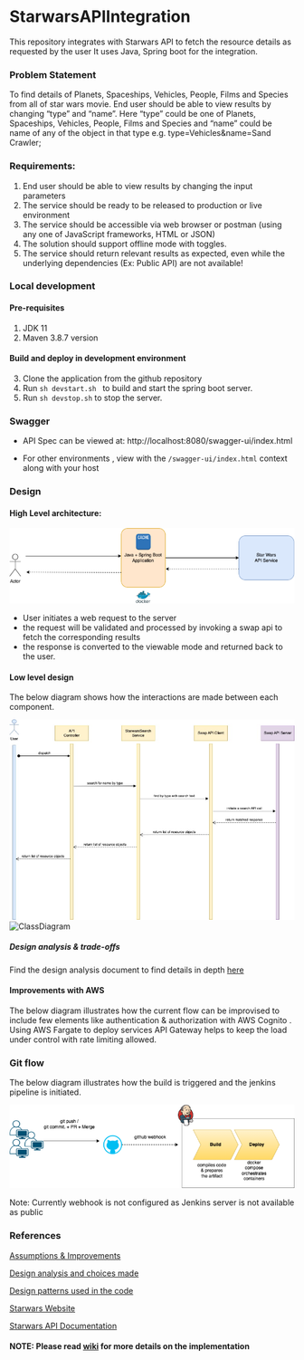 # StarwarsAPIIntegration
This repository integrates with Starwars API to fetch the resource details as requested by the user
It uses Java, Spring boot for the integration.

### Problem Statement

To find details of Planets, Spaceships, Vehicles, People, Films and Species from all of star wars movie. End user should be able to view results by changing “type” and “name”. Here “type” could be one of Planets, Spaceships, Vehicles, People, Films and Species and “name” could be name of any of the object in that type e.g. type=Vehicles&name=Sand Crawler;

### Requirements:

1. End user should be able to view results by changing the input parameters
2. The service should be ready to be released to production or live environment
3. The service should be accessible via web browser or postman (using any one of JavaScript frameworks, HTML or JSON)
4. The solution should support offline mode with toggles.
5. The service should return relevant results as expected, even while the underlying dependencies (Ex: Public API) are not available!

### Local development

#### Pre-requisites
1. JDK 11
2. Maven 3.8.7 version

#### Build and deploy in development environment
3. Clone the application from the github repository
4. Run ```sh devstart.sh ``` to build and start the spring boot server.
5. Run ```sh devstop.sh``` to stop the server.

### Swagger

* API Spec can be viewed at: http://localhost:8080/swagger-ui/index.html

* For other environments , view with the ```/swagger-ui/index.html``` context along with your host

### Design

#### High Level architecture:
![HLD](https://github.com/SameeraGrandhi/StarwarsAPIIntegration/blob/main/docs/images/current-arch.png)

* User initiates a web request to the server
* the request will be validated and processed by invoking a swap api to fetch the corresponding results
* the response is converted to the viewable mode and returned back to the user.

#### Low level design
The below diagram shows how the interactions are made between each component.

![SequenceDiagram](https://github.com/SameeraGrandhi/StarwarsAPIIntegration/blob/main/docs/images/sequence-diagram.jpg)
![ClassDiagram](https://github.com/SameeraGrandhi/StarwarsAPIIntegration/blob/main/docs/images/class-diagram.jpg)

##### Design analysis & trade-offs
Find the design analysis document to find details in depth [here](https://github.com/SameeraGrandhi/StarwarsAPIIntegration/wiki/Design-Analysis)

#### Improvements with AWS
The below diagram illustrates how the current flow can be improvised to include few elements 
like authentication & authorization with AWS Cognito . Using AWS Fargate to deploy services
API Gateway helps to keep the load under control with rate limiting allowed.

### Git flow

The below diagram illustrates how the build is triggered and the jenkins pipeline is initiated.

![Image](https://github.com/SameeraGrandhi/StarwarsAPIIntegration/blob/main/docs/images/gitflow.png)

Note: Currently webhook is not configured as Jenkins server is not available as public 

### References

[Assumptions & Improvements](https://github.com/SameeraGrandhi/StarwarsAPIIntegration/wiki/Assumptions-and-Improvements)

[Design analysis and choices made](https://github.com/SameeraGrandhi/StarwarsAPIIntegration/wiki/Design-Analysis)

[Design patterns used in the code](https://github.com/SameeraGrandhi/StarwarsAPIIntegration/wiki/Design-Patterns)

[Starwars Website](https://swapi.dev/)

[Starwars API Documentation](https://swapi.dev/documentation)

#### NOTE: Please read [wiki](https://github.com/SameeraGrandhi/StarwarsAPIIntegration/wiki) for more details on the implementation